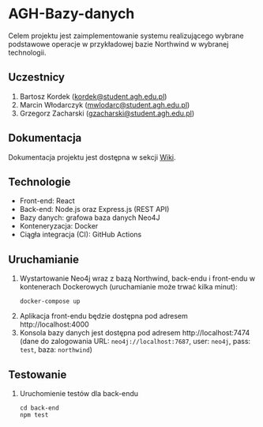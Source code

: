 # AGH-Bazy-danych
Celem projektu jest zaimplementowanie systemu realizującego wybrane podstawowe operacje w przykładowej bazie Northwind w wybranej technologii.

## Uczestnicy
1. Bartosz Kordek (kordek@student.agh.edu.pl)
2. Marcin Włodarczyk (mwlodarc@student.agh.edu.pl)
3. Grzegorz Zacharski (gzacharski@student.agh.edu.pl)

## Dokumentacja
Dokumentacja projektu jest dostępna w sekcji [Wiki](https://github.com/gzacharski/AGH-Bazy-danych/wiki).

## Technologie
* Front-end: React
* Back-end: Node.js oraz Express.js (REST API)
* Bazy danych: grafowa baza danych Neo4J
* Konteneryzacja: Docker
* Ciągła integracja (CI): GitHub Actions

## Uruchamianie
1. Wystartowanie Neo4j wraz z bazą Northwind, back-endu i front-endu w kontenerach Dockerowych 
   (uruchamianie może trwać kilka minut):
   ```shell script
   docker-compose up
   ```
1. Aplikacja front-endu będzie dostępna pod adresem http://localhost:4000
1. Konsola bazy danych jest dostępna pod adresem http://localhost:7474 
   (dane do zalogowania URL: `neo4j://localhost:7687`, user: `neo4j`, pass: `test`, baza: `northwind`)

## Testowanie

1. Uruchomienie testów dla back-endu
    ```shell script
    cd back-end
    npm test
    ```
